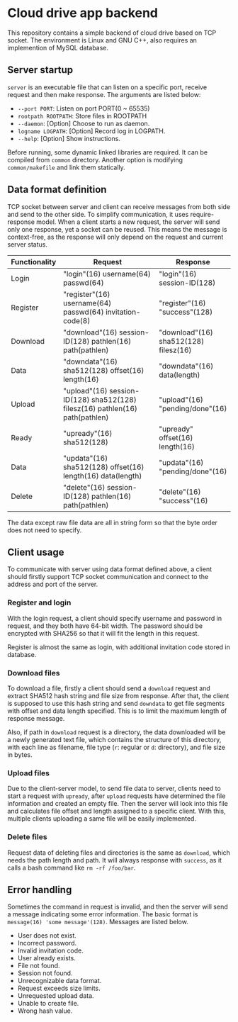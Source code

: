 # Cloud drive app backend

This repository contains a simple backend of cloud drive based on TCP socket.
The environment is Linux and GNU C++, also requires an implemention of MySQL database.

## Server startup

`server` is an executable file that can listen on a specific port, receive request and then make response.
The arguments are listed below:
- `--port PORT`: Listen on port PORT(0 ~ 65535)
- `rootpath ROOTPATH`: Store files in ROOTPATH
- `--daemon`: [Option] Choose to run as daemon.
- `logname LOGPATH`: [Option] Record log in LOGPATH.
- `--help`: [Option] Show instructions.

Before running, some dynamic linked libraries are required. It can be compiled from `common` directory.
Another option is modifying `common/makefile` and link them statically.

## Data format definition

TCP socket between server and client can receive messages from both side and send to the other side.
To simplify communication, it uses require-response model.
When a client starts a new request, the server will send only one response, yet a socket can be reused.
This means the message is context-free, as the response will only depend on the request and current server status.

| Functionality | Request | Response |
|---|---|---|
| Login | "login"(16) username(64) passwd(64) | "login"(16) session-ID(128) |
| Register | "register"(16) username(64) passwd(64) invitation-code(8) | "register"(16) "success"(128) |
| Download | "download"(16) session-ID(128) pathlen(16) path(pathlen) | "download"(16) sha512(128) filesz(16) |
| Data | "downdata"(16) sha512(128) offset(16) length(16) | "downdata"(16) data(length) |
| Upload | "upload"(16) session-ID(128) sha512(128) filesz(16) pathlen(16) path(pathlen) | "upload"(16) "pending/done"(16) |
| Ready | "upready"(16) sha512(128) | "upready" offset(16) length(16) |
| Data | "updata"(16) sha512(128) offset(16) length(16) data(length) | "updata"(16) "pending/done"(16) |
| Delete | "delete"(16) session-ID(128) pathlen(16) path(pathlen) | "delete"(16) "success"(16) |

The data except raw file data are all in string form so that the byte order does not need to specify.

## Client usage

To communicate with server using data format defined above, a client should firstly support TCP socket communication and connect to the address and port of the server.

### Register and login

With the login request, a client should specify username and password in request, and they both have 64-bit width. The password should be encrypted with SHA256 so that it will fit the length in this request.

Register is almost the same as login, with additional invitation code stored in database.

### Download files

To download a file, firstly a client should send a `download` request and extract SHA512 hash string and file size from response. After that, the client is supposed to use this hash string and send `downdata` to get file segments with offset and data length specified. This is to limit the maximum length of response message.

Also, if path in `download` request is a directory, the data downloaded will be a newly generated text file, which contains the structure of this directory, with each line as filename, file type (`r`: regular or `d`: directory), and file size in bytes.

### Upload files

Due to the client-server model, to send file data to server, clients need to start a request with `upready`, after `upload` requests have determined the file information and created an empty file. Then the server will look into this file and calculates file offset and length assigned to a specific client. With this, multiple clients uploading a same file will be easily implemented.

### Delete files

Request data of deleting files and directories is the same as `download`, which needs the path length and path. It will always response with `success`, as it calls a bash command like `rm -rf /foo/bar`.

## Error handling

Sometimes the command in request is invalid, and then the server will send a message indicating some error information. The basic format is `message(16) 'some message'(128)`. Messages are listed below.

- User does not exist.
- Incorrect password.
- Invalid invitation code.
- User already exists.
- File not found.
- Session not found.
- Unrecognizable data format.
- Request exceeds size limits.
- Unrequested upload data.
- Unable to create file.
- Wrong hash value.
